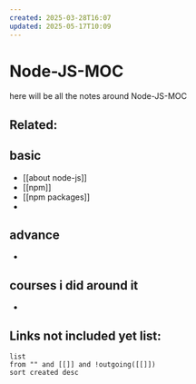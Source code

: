 ```yaml
---
created: 2025-03-28T16:07
updated: 2025-05-17T10:09
---
```


# Node-JS-MOC

here will be all the notes around Node-JS-MOC


**Related**:
- 


## basic

- [[about node-js]]
- [[npm]]
- [[npm packages]]
- 

## advance

- 


## courses i did around it

- 



## **Links not included yet list:**
```dataview
list
from "" and [[]] and !outgoing([[]])
sort created desc
```
